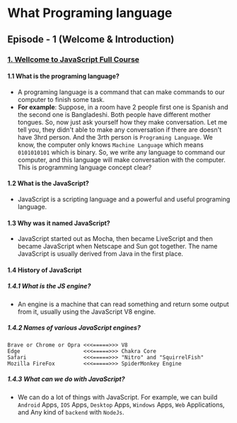 # What Programing language

## Episode - 1 (Welcome & Introduction)

### [1. Wellcome to JavaScript Full Course](https://youtu.be/SsJgkZncFMU)

#### 1.1 What is the programing language?

- A programing language is a command that can make commands to our computer to finish some task.
- **For example**: Suppose, in a room have 2 people first one is Spanish and the second one is Bangladeshi. Both people have different mother tongues. So, now just ask yourself how they make conversation. Let me tell you, they didn't able to make any conversation if there are doesn't have 3hrd person. And the 3rth person is `Programing Language`. We know, the computer only knows `Machine Language` which means `0101010101` which is binary. So, we write any language to command our computer, and this language will make conversation with the computer. This is programming language concept clear?

#### 1.2 What is the JavaScript?

- JavaScript is a scripting language and a powerful and useful programing language.

#### 1.3 Why was it named JavaScript?

- JavaScript started out as Mocha, then became LiveScript and then became JavaScript when Netscape and Sun got together. The name JavaScript is usually derived from Java in the first place.

#### 1.4 History of JavaScript

##### 1.4.1 What is the JS engine?

- An engine is a machine that can read something and return some output from it, usually using the JavaScript V8 engine.

##### 1.4.2 Names of various JavaScript engines?

```
Brave or Chrome or Opra <<<=====>>> V8
Edge                    <<<=====>>> Chakra Core
Safari                  <<<=====>>> "Nitro" and "SquirrelFish"
Mozilla FireFox         <<<=====>>> SpiderMonkey Engine
```

##### 1.4.3 What can we do with JavaScript?

- We can do a lot of things with JavaScript. For example, we can build `Android` Apps, `IOS` Apps, `Desktop` Apps, `Windows` Apps, `Web` Applications, and Any kind of `backend` with `NodeJs`.

